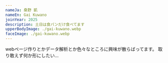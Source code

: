 ```yaml
---
nameJa: 桑野 凱
nameEn: Gai Kuwano
joinYear: 2025
description: 土日は食パンだけ食べてます
upperBodyImage: ./gai-kuwano.webp
faceImage: ./gai-kuwano.webp
---
```


webページ作りとかデータ解析とか色々なところに興味が散らばってます。
取り敢えず何か形にしたい…
